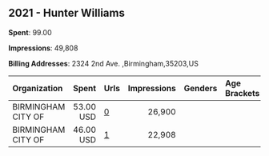 ## 2021 - Hunter Williams 
**Spent**: 99.00

**Impressions**: 49,808

**Billing Addresses**: 2324 2nd Ave. ,Birmingham,35203,US

|Organization|Spent|Urls|Impressions|Genders|Age Brackets|Country Codes|
|:---|---:|:---|---:|:---|:---|:---|
|BIRMINGHAM  CITY OF|53.00 USD|[0](https://www.snap.com/political-ads/asset/205dbb7242517f0bb189dbd4f4975aac8f7147347b12d1c86a737df6c1fc5561?mediaType=mp4)|26,900|||united states|
|BIRMINGHAM  CITY OF|46.00 USD|[1](https://www.snap.com/political-ads/asset/4f83df28a1fff3a3ac0804e149ca38ac4045802b38b437a6b0c581987515ec82?mediaType=mp4)|22,908|||united states|
